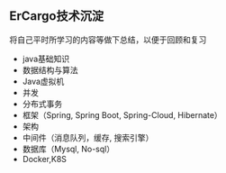 ## ErCargo技术沉淀
将自己平时所学习的内容等做下总结，以便于回顾和复习


- java基础知识
- 数据结构与算法
- Java虚拟机
- 并发
- 分布式事务
- 框架（Spring, Spring Boot, Spring-Cloud, Hibernate）
- 架构
- 中间件（消息队列，缓存, 搜索引擎）
- 数据库（Mysql, No-sql）
- Docker,K8S